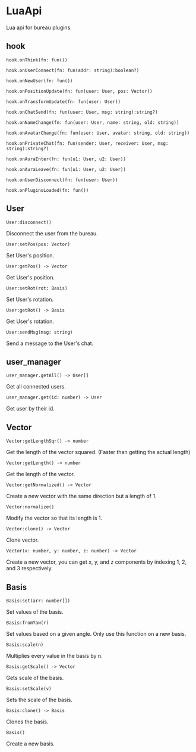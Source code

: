# LuaApi

Lua api for bureau plugins.

## hook

`hook.onThink(fn: fun())`

`hook.onUserConnect(fn: fun(addr: string):boolean?)`

`hook.onNewUser(fn: fun())`

`hook.onPositionUpdate(fn: fun(user: User, pos: Vector))`

`hook.onTransformUpdate(fn: fun(user: User))`

`hook.onChatSend(fn: fun(user: User, msg: string):string?)`

`hook.onNameChange(fn: fun(user: User, name: string, old: string))`

`hook.onAvatarChange(fn: fun(user: User, avatar: string, old: string))`

`hook.onPrivateChat(fn: fun(sender: User, receiver: User, msg: string):string?)`

`hook.onAuraEnter(fn: fun(u1: User, u2: User))`

`hook.onAuraLeave(fn: fun(u1: User, u2: User))`

`hook.onUserDisconnect(fn: fun(user: User))`

`hook.onPluginsLoaded(fn: fun())`

## User

`User:disconnect()`

Disconnect the user from the bureau.

`User:setPos(pos: Vector)`

Set User's position.

`User:getPos() -> Vector`

Get User's position.

`User:setRot(rot: Basis)`

Set User's rotation.

`User:getRot() -> Basis`

Get User's rotation.

`User:sendMsg(msg: string)`

Send a message to the User's chat.

## user_manager

`user_manager.getAll() -> User[]`

Get all connected users.

`user_manager.get(id: number) -> User`

Get user by their id.

## Vector

`Vector:getLengthSqr() -> number`

Get the length of the vector squared. (Faster than getting the actual length)

`Vector:getLength() -> number`

Get the length of the vector.

`Vector:getNormalized() -> Vector`

Create a new vector with the same direction but a length of 1.

`Vector:normalize()`

Modify the vector so that its length is 1.

`Vector:clone() -> Vector`

Clone vector.

`Vector(x: number, y: number, z: number) -> Vector`

Create a new vector, you can get x, y, and z components by indexing 1, 2, and 3 respectively.

## Basis

`Basis:set(arr: number[])`

Set values of the basis.

`Basis:fromYaw(r)`

Set values based on a given angle. Only use this function on a new basis.

`Basis:scale(n)`

Multiplies every value in the basis by n.

`Basis:getScale() -> Vector`

Gets scale of the basis.

`Basis:setScale(v)`

Sets the scale of the basis.

`Basis:clone() -> Basis`

Clones the basis.

`Basis()`

Create a new basis.

